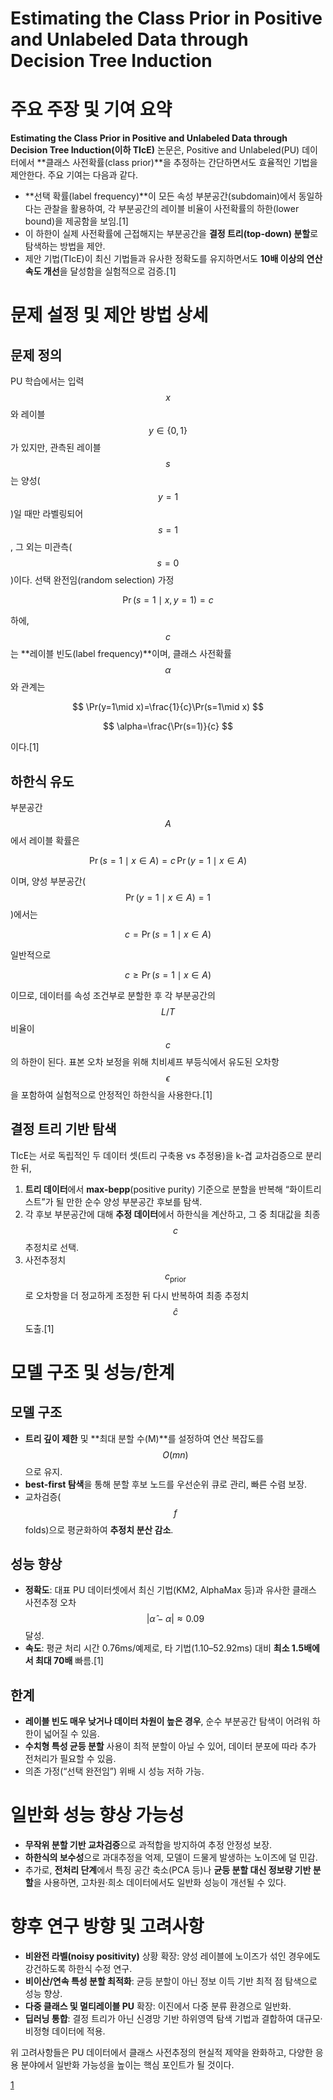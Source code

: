 # Estimating the Class Prior in Positive and Unlabeled Data through Decision Tree Induction

# 주요 주장 및 기여 요약

**Estimating the Class Prior in Positive and Unlabeled Data through Decision Tree Induction(이하 TIcE)** 논문은, Positive and Unlabeled(PU) 데이터에서 **클래스 사전확률(class prior)**을 추정하는 간단하면서도 효율적인 기법을 제안한다. 주요 기여는 다음과 같다.  
- **선택 확률(label frequency)**이 모든 속성 부분공간(subdomain)에서 동일하다는 관찰을 활용하여, 각 부분공간의 레이블 비율이 사전확률의 하한(lower bound)을 제공함을 보임.[1]
- 이 하한이 실제 사전확률에 근접해지는 부분공간을 **결정 트리(top-down) 분할**로 탐색하는 방법을 제안.  
- 제안 기법(TIcE)이 최신 기법들과 유사한 정확도를 유지하면서도 **10배 이상의 연산 속도 개선**을 달성함을 실험적으로 검증.[1]

# 문제 설정 및 제안 방법 상세

## 문제 정의  
PU 학습에서는 입력 $$x$$와 레이블 $$y\in\{0,1\}$$가 있지만, 관측된 레이블 $$s$$는 양성($$y=1$$)일 때만 라벨링되어 $$s=1$$, 그 외는 미관측($$s=0$$)이다. 선택 완전임(random selection) 가정  

$$
\Pr(s=1\mid x,y=1)=c
$$

하에, $$c$$는 **레이블 빈도(label frequency)**이며, 클래스 사전확률 $$\alpha$$와 관계는  

$$
\Pr(y=1\mid x)=\frac{1}{c}\Pr(s=1\mid x)
$$

$$
\alpha=\frac{\Pr(s=1)}{c}
$$

이다.[1]

## 하한식 유도  
부분공간 $$A$$에서 레이블 확률은  

$$
\Pr(s=1\mid x\in A)=c\,\Pr(y=1\mid x\in A)
$$

이며, 양성 부분공간($$\Pr(y=1\mid x\in A)=1$$)에서는  

$$
c=\Pr(s=1\mid x\in A)
$$

일반적으로  

$$
c\ge\Pr(s=1\mid x\in A)
$$

이므로, 데이터를 속성 조건부로 분할한 후 각 부분공간의 $$L/T$$ 비율이 $$c$$의 하한이 된다. 표본 오차 보정을 위해 치비셰프 부등식에서 유도된 오차항 $$\epsilon$$을 포함하여 실험적으로 안정적인 하한식을 사용한다.[1]

## 결정 트리 기반 탐색  
TIcE는 서로 독립적인 두 데이터 셋(트리 구축용 vs 추정용)을 k-겹 교차검증으로 분리한 뒤,  
1. **트리 데이터**에서 **max-bepp**(positive purity) 기준으로 분할을 반복해 “화이트리스트”가 될 만한 순수 양성 부분공간 후보를 탐색.  
2. 각 후보 부분공간에 대해 **추정 데이터**에서 하한식을 계산하고, 그 중 최대값을 최종 $$c$$ 추정치로 선택.  
3. 사전추정치 $$c_{\text{prior}}$$로 오차항을 더 정교하게 조정한 뒤 다시 반복하여 최종 추정치 $$\hat c$$ 도출.[1]

# 모델 구조 및 성능/한계

## 모델 구조  
- **트리 깊이 제한** 및 **최대 분할 수(M)**를 설정하여 연산 복잡도를 $$O(mn)$$으로 유지.  
- **best-first 탐색**을 통해 분할 후보 노드를 우선순위 큐로 관리, 빠른 수렴 보장.  
- 교차검증($$f$$ folds)으로 평균화하여 **추정치 분산 감소**.

## 성능 향상  
- **정확도**: 대표 PU 데이터셋에서 최신 기법(KM2, AlphaMax 등)과 유사한 클래스 사전추정 오차 $$|\hat\alpha-\alpha|\approx0.09$$ 달성.  
- **속도**: 평균 처리 시간 0.76ms/예제로, 타 기법(1.10–52.92ms) 대비 **최소 1.5배에서 최대 70배** 빠름.[1]

## 한계  
- **레이블 빈도 매우 낮거나 데이터 차원이 높은 경우**, 순수 부분공간 탐색이 어려워 하한이 넓어질 수 있음.  
- **수치형 특성 균등 분할** 사용이 최적 분할이 아닐 수 있어, 데이터 분포에 따라 추가 전처리가 필요할 수 있음.  
- 의존 가정(“선택 완전임”) 위배 시 성능 저하 가능.

# 일반화 성능 향상 가능성

- **무작위 분할 기반 교차검증**으로 과적합을 방지하여 추정 안정성 보장.  
- **하한식의 보수성**으로 과대추정을 억제, 모델이 드물게 발생하는 노이즈에 덜 민감.  
- 추가로, **전처리 단계**에서 특징 공간 축소(PCA 등)나 **균등 분할 대신 정보량 기반 분할**을 사용하면, 고차원·희소 데이터에서도 일반화 성능이 개선될 수 있다.

# 향후 연구 방향 및 고려사항

- **비완전 라벨(noisy positivity)** 상황 확장: 양성 레이블에 노이즈가 섞인 경우에도 강건하도록 하한식 수정 연구.  
- **비이산/연속 특성 분할 최적화**: 균등 분할이 아닌 정보 이득 기반 최적 점 탐색으로 성능 향상.  
- **다중 클래스 및 멀티레이블 PU** 확장: 이진에서 다중 분류 환경으로 일반화.  
- **딥러닝 통합**: 결정 트리가 아닌 신경망 기반 하위영역 탐색 기법과 결합하여 대규모·비정형 데이터에 적용.  

위 고려사항들은 PU 데이터에서 클래스 사전추정의 현실적 제약을 완화하고, 다양한 응용 분야에서 일반화 가능성을 높이는 핵심 포인트가 될 것이다.

[1](https://ppl-ai-file-upload.s3.amazonaws.com/web/direct-files/attachments/65988149/1746082e-65d4-4e87-9e93-23510b708f1e/11715-Article-Text-15243-1-2-20201228.pdf)
